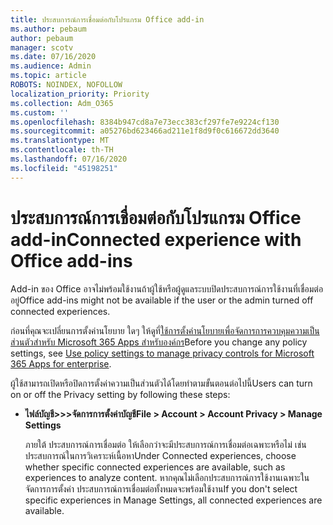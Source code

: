 ```yaml
---
title: ประสบการณ์การเชื่อมต่อกับโปรแกรม Office add-in
ms.author: pebaum
author: pebaum
manager: scotv
ms.date: 07/16/2020
ms.audience: Admin
ms.topic: article
ROBOTS: NOINDEX, NOFOLLOW
localization_priority: Priority
ms.collection: Adm_O365
ms.custom: ''
ms.openlocfilehash: 8384b947cd8a7e73ecc383cf297fe7e9224cf130
ms.sourcegitcommit: a05276bd623466ad211e1f8d9f0c616672dd3640
ms.translationtype: MT
ms.contentlocale: th-TH
ms.lasthandoff: 07/16/2020
ms.locfileid: "45198251"
---
```

# <a name="connected-experience-with-office-add-ins"></a><span data-ttu-id="e036e-102">ประสบการณ์การเชื่อมต่อกับโปรแกรม Office add-in</span><span class="sxs-lookup"><span data-stu-id="e036e-102">Connected experience with Office add-ins</span></span>

<span data-ttu-id="e036e-103">Add-in ของ Office อาจไม่พร้อมใช้งานถ้าผู้ใช้หรือผู้ดูแลระบบปิดประสบการณ์การใช้งานที่เชื่อมต่ออยู่</span><span class="sxs-lookup"><span data-stu-id="e036e-103">Office add-ins might not be available if the user or the admin turned off connected experiences.</span></span>

<span data-ttu-id="e036e-104">ก่อนที่คุณจะเปลี่ยนการตั้งค่านโยบาย ใดๆ ให้ดูที่[ใช้การตั้งค่านโยบายเพื่อจัดการการควบคุมความเป็นส่วนตัวสําหรับ Microsoft 365 Apps สําหรับองค์กร](https://docs.microsoft.com/deployoffice/privacy/manage-privacy-controls)</span><span class="sxs-lookup"><span data-stu-id="e036e-104">Before you change any policy settings, see [Use policy settings to manage privacy controls for Microsoft 365 Apps for enterprise](https://docs.microsoft.com/deployoffice/privacy/manage-privacy-controls).</span></span>

<span data-ttu-id="e036e-105">ผู้ใช้สามารถเปิดหรือปิดการตั้งค่าความเป็นส่วนตัวได้โดยทําตามขั้นตอนต่อไปนี้</span><span class="sxs-lookup"><span data-stu-id="e036e-105">Users can turn on or off the Privacy setting by following these steps:</span></span>

- <span data-ttu-id="e036e-106">**ไฟล์บัญชี>>>จัดการการตั้งค่าบัญชี**</span><span class="sxs-lookup"><span data-stu-id="e036e-106">**File > Account > Account Privacy > Manage Settings**</span></span> 

    <span data-ttu-id="e036e-107">ภายใต้ ประสบการณ์การเชื่อมต่อ ให้เลือกว่าจะมีประสบการณ์การเชื่อมต่อเฉพาะหรือไม่ เช่น ประสบการณ์ในการวิเคราะห์เนื้อหา</span><span class="sxs-lookup"><span data-stu-id="e036e-107">Under Connected experiences, choose whether specific connected experiences are available, such as experiences to analyze content.</span></span> <span data-ttu-id="e036e-108">หากคุณไม่เลือกประสบการณ์การใช้งานเฉพาะใน จัดการการตั้งค่า ประสบการณ์การเชื่อมต่อทั้งหมดจะพร้อมใช้งาน</span><span class="sxs-lookup"><span data-stu-id="e036e-108">If you don't select specific experiences in Manage Settings, all connected experiences are available.</span></span>
